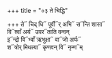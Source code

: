 +++
title = "०३ ते चिद्धि"

+++
ते᳓ चिद् धि᳓ पूर्वी᳓र् अभि᳓ स᳓न्ति शासा᳓  
वि᳓श्वाँ अर्य᳓ उपर᳓ताति वन्वन्  
इ᳓न्द्रो वि᳓भ्वाँ ऋभुक्षा᳓ वा᳓जो अर्यः᳓  
श᳓त्रोर् मिथत्या᳓ कृणवन् वि᳓ नृम्ण᳓म्